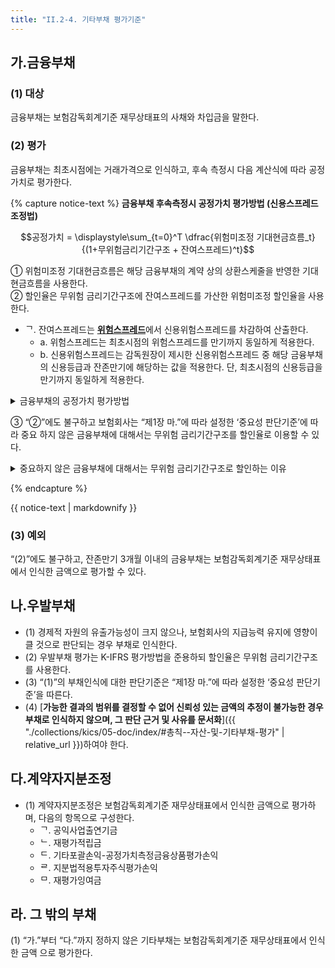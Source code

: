 ```yaml
---
title: "II.2-4. 기타부채 평가기준"
---
```


## 가.금융부채
### (1) 대상
금융부채는 보험감독회계기준 재무상태표의 사채와 차입금을 말한다.
### (2) 평가
금융부채는 최초시점에는 거래가격으로 인식하고, 후속 측정시 다음 계산식에 따라 공정 가치로 평가한다.

{% capture notice-text %}
**금융부채 후속측정시 공정가치 평가방법 (신용스프레드 조정법)**

$$공정가치 = \displaystyle\sum_{t=0}^T \dfrac{위험미조정 기대현금흐름_t}{(1+무위험금리기간구조 + 잔여스프레드)^t}$$

① 위험미조정 기대현금흐름은 해당 금융부채의 계약 상의 상환스케줄을 반영한 기대현금흐름을 사용한다.   
② 할인율은 무위험 금리기간구조에 잔여스프레드를 가산한 위험미조정 할인율을 사용한다.   
- ᄀ. 잔여스프레드는 [**위험스프레드**](#나-위험스프레드)에서 신용위험스프레드를 차감하여 산출한다.
  - a. 위험스프레드는 최초시점의 위험스프레드를 만기까지 동일하게 적용한다.
  - b. 신용위험스프레드는 감독원장이 제시한 신용위험스프레드 중 해당 금융부채의 신용등급과 잔존만기에 해당하는 값을 적용한다. 단, 최초시점의 신용등급을 만기까지 동일하게 적용한다.

<details>
  <summary>금융부채의 공정가치 평가방법</summary>
  <div markdown="1">
  {% capture notice-1 %}
K-ICS 부채는 충분히 판단능력이 있고 특수 관계가 없는 당사자 사이의 매매과정에서 수취할 가격으로 평가하되, 보험회사 자신의 신용상태 변동에 따른 조정은 반영하지 않고 측정하는 것이 원칙
- 자신의 신용상태 변동에 따른 조정을 반영할 경우 보험회사의 신용위험이 증가할 때 위험 스프레드 증가에 따라 할인율이 상승하여 부채금액이 감소할 수 있기 때문

보험회사가 후순위채권 등 금융부채를 발행할 때는 보험회사의 신용도에 따라 이자율이 결정되므로 최초 평가 시에는 보험회사 자신의 신용상태가 가격에 반영되어 있는 상황
- 이에 최초 시점 이후의 신용상태 변동을 가격에 반영하지 않기 위해 최초 시점의 위험스프 레드와 신용등급을 만기까지 동일하게 적용
{% endcapture %}
  <div class="notice--primary">
    {{ notice-1 | markdownify }}
  </div>
  </div>
</details>

③ “②”에도 불구하고 보험회사는 “제1장 마.”에 따라 설정한 ‘중요성 판단기준’에 따라 중요 하지 않은 금융부채에 대해서는 무위험 금리기간구조를 할인율로 이용할 수 있다.

<details>
  <summary>중요하지 않은 금융부채에 대해서는 무위험 금리기간구조로 할인하는 이유</summary>
  <div markdown="1">
  {% capture notice-2 %}
모든 금융부채는 “(2)”의 방식에 따른 공정가치로 평가하는 것이 원칙이나,
- “(2)”의 방법을 적용한 잔여스프레드 산출방식이 복잡한 점을 감안하여 중요하지 않은 금융 부채에 대해서는 무위험 금리기간구조로 할인하는 방식을 허용
- (☞잔여스프레드를 반영할 경우보다 부채를 크게 인식)
  {% endcapture %}
  <div class="notice--primary">
    {{ notice-2 | markdownify }}
  </div>
  </div>
</details>

{% endcapture %}
<div class="notice">
  {{ notice-text | markdownify }}
</div>

### (3) 예외
“(2)”에도 불구하고, 잔존만기 3개월 이내의 금융부채는 보험감독회계기준 재무상태표에서 인식한 금액으로 평가할 수 있다.

## 나.우발부채
- (1) 경제적 자원의 유출가능성이 크지 않으나, 보험회사의 지급능력 유지에 영향이 클 것으로 판단되는 경우 부채로 인식한다.
- (2) 우발부채 평가는 K-IFRS 평가방법을 준용하되 할인율은 무위험 금리기간구조를 사용한다.
- (3) “(1)”의 부채인식에 대한 판단기준은 “제1장 마.”에 따라 설정한 ‘중요성 판단기준’을 따른다.
- (4) [**가능한 결과의 범위를 결정할 수 없어 신뢰성 있는 금액의 추정이 불가능한 경우 부채로 인식하지 않으며, 그 판단 근거 및 사유를 문서화**]({{ "./collections/kics/05-doc/index/#총칙--자산-및-기타부채-평가" | relative_url }})하여야 한다.

## 다.계약자지분조정
- (1) 계약자지분조정은 보험감독회계기준 재무상태표에서 인식한 금액으로 평가하며, 다음의 항목으로 구성한다.
  - ᄀ. 공익사업출연기금
  - ᄂ. 재평가적립금
  - ᄃ. 기타포괄손익-공정가치측정금융상품평가손익
  - ᄅ. 지분법적용투자주식평가손익
  - ᄆ. 재평가잉여금

## 라. 그 밖의 부채
(1) “가.”부터 “다.”까지 정하지 않은 기타부채는 보험감독회계기준 재무상태표에서 인식한 금액 으로 평가한다.
